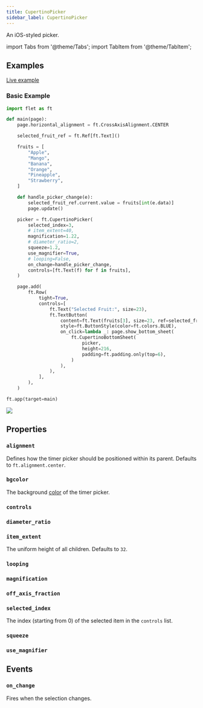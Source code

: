 ```yaml
---
title: CupertinoPicker
sidebar_label: CupertinoPicker
---
```


An iOS-styled picker.

import Tabs from '@theme/Tabs';
import TabItem from '@theme/TabItem';

## Examples

[Live example](https://flet-controls-gallery.fly.dev/dialogs/cupertinotimerpicker)

### Basic Example

<Tabs groupId="language">
  <TabItem value="python" label="Python" default>

```python
import flet as ft

def main(page):
    page.horizontal_alignment = ft.CrossAxisAlignment.CENTER

    selected_fruit_ref = ft.Ref[ft.Text]()

    fruits = [
        "Apple",
        "Mango",
        "Banana",
        "Orange",
        "Pineapple",
        "Strawberry",
    ]

    def handle_picker_change(e):
        selected_fruit_ref.current.value = fruits[int(e.data)]
        page.update()

    picker = ft.CupertinoPicker(
        selected_index=3,
        # item_extent=40,
        magnification=1.22,
        # diameter_ratio=2,
        squeeze=1.2,
        use_magnifier=True,
        # looping=False,
        on_change=handle_picker_change,
        controls=[ft.Text(f) for f in fruits],
    )

    page.add(
        ft.Row(
            tight=True,
            controls=[
                ft.Text("Selected Fruit:", size=23),
                ft.TextButton(
                    content=ft.Text(fruits[3], size=23, ref=selected_fruit_ref),
                    style=ft.ButtonStyle(color=ft.colors.BLUE),
                    on_click=lambda _: page.show_bottom_sheet(
                        ft.CupertinoBottomSheet(
                            picker,
                            height=216,
                            padding=ft.padding.only(top=6),
                        )
                    ),
                ),
            ],
        ),
    )

ft.app(target=main)
```

  </TabItem>
</Tabs>

<img src="/img/docs/controls/cupertino-picker/basic-cupertino-picker.gif" className="screenshot-40" />

## Properties

### `alignment`

Defines how the timer picker should be positioned within its parent. Defaults to `ft.alignment.center`.

### `bgcolor`

The background [color](/docs/reference/colors) of the timer picker.

### `controls`

### `diameter_ratio`

### `item_extent`

The uniform height of all children. Defaults to `32`.

### `looping`

### `magnification`

### `off_axis_fraction`

### `selected_index`

The index (starting from 0) of the selected item in the `controls` list.

### `squeeze`

### `use_magnifier`

## Events

### `on_change`

Fires when the selection changes.